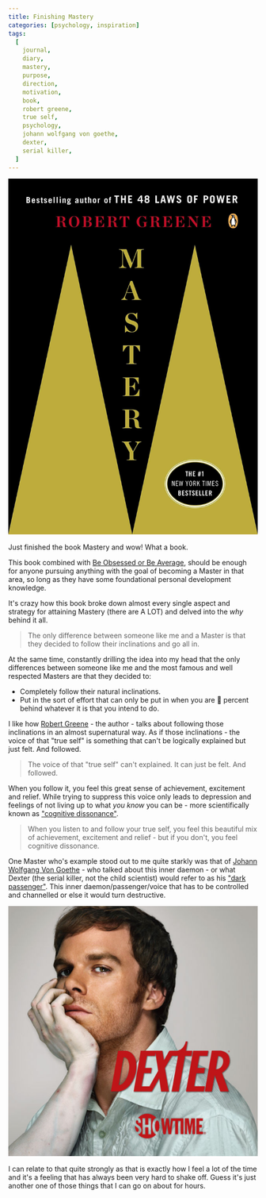 ```yaml
---
title: Finishing Mastery
categories: [psychology, inspiration]
tags:
  [
    journal,
    diary,
    mastery,
    purpose,
    direction,
    motivation,
    book,
    robert greene,
    true self,
    psychology,
    johann wolfgang von goethe,
    dexter,
    serial killer,
  ]
---
```


<img src='mastery.jpg' alt="Mastery front cover" title="Mastery by Robert Greene" />

Just finished the book Mastery and wow! What a book.

This book combined with <a href="https://www.amazon.com/Be-Obsessed-Average-Grant-Cardone/dp/1101981059" target="_blank">Be Obsessed or Be Average</a>, should be enough for anyone pursuing anything with the goal of becoming a Master in that area, so long as they have some foundational personal development knowledge.

It's crazy how this book broke down almost every single aspect and strategy for attaining Mastery (there are A LOT) and delved into the _why_ behind it all.

> The only difference between someone like me and a Master is that they decided to follow their inclinations and go all in.

At the same time, constantly drilling the idea into my head that the only differences between someone like me and the most famous and well respected Masters are that they decided to:

- Completely follow their natural inclinations.
- Put in the sort of effort that can only be put in when you are 💯 percent behind whatever it is that you intend to do.

I like how <a href="https://powerseductionandwar.com/" target="_blank">Robert Greene</a> - the author - talks about following those inclinations in an almost supernatural way. As if those inclinations - the voice of that "true self" is something that can't be logically explained but just felt. And followed.

> The voice of that "true self" can't explained. It can just be felt. And followed.

When you follow it, you feel this great sense of achievement, excitement and relief. While trying to suppress this voice only leads to depression and feelings of not living up to what _you know_ you can be - more scientifically known as <a href="https://en.wikipedia.org/wiki/Cognitive_dissonance" target="_blank">"cognitive dissonance"</a>.

> When you listen to and follow your true self, you feel this beautiful mix of achievement, excitement and relief - but if you don't, you feel cognitive dissonance.

One Master who's example stood out to me quite starkly was that of <a href="https://www.iep.utm.edu/goethe/" target="_blank">Johann Wolfgang Von Goethe</a> - who talked about this inner daemon - or what Dexter (the serial killer, not the child scientist) would refer to as his <a href="http://dexter.wikia.com/wiki/Dark_Passenger#Season_One" target="_blank">"dark passenger"</a>. This inner daemon/passenger/voice that has to be controlled and channelled or else it would turn destructive.

<img src="dexter.jpg" alt="Dexter season 1 poster" title="Dexter - the serial killer"/>

I can relate to that quite strongly as that is exactly how I feel a lot of the time and it's a feeling that has always been very hard to shake off. Guess it's just another one of those things that I can go on about for hours.
